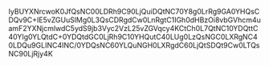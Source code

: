IyBUYXNrcwoK0JfQsNC00LDRh9C90LjQuiDQtNC70Y8g0LrRg9GA0YHQsCDQv9C+IE5vZGUuSlMg0L3QsCDRgdCw0LnRgtC1IGh0dHBzOi8vbGVhcm4uamF2YXNjcmlwdC5ydS9jb3Vyc2VzL25vZGVqcy4KCtCh0L7QtNC10YDQttC40YIg0YLQtdC+0YDQtdGC0LjRh9C10YHQutC40LUg0LzQsNGC0LXRgNC40LDQu9GLINC4INC/0YDQsNC60YLQuNGH0LXRgdC60LjQtSDQt9Cw0LTQsNC90LjRjy4K
